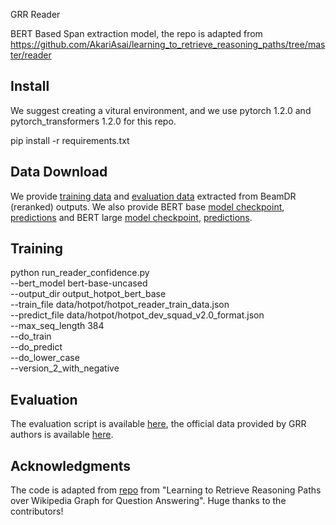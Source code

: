 

GRR Reader 

BERT Based Span extraction model, the repo is adapted from https://github.com/AkariAsai/learning_to_retrieve_reasoning_paths/tree/master/reader

## Install 

We suggest creating a vitural environment, and we use pytorch 1.2.0 and pytorch_transformers 1.2.0 for this repo.

pip install -r requirements.txt


## Data Download
We provide [training data](https://www.dropbox.com/s/0rp40y5p7xxrxur/reader_train_data.json?dl=0) and [evaluation data](https://www.dropbox.com/s/x7uddrmivj1zzjn/reader_dev.json?dl=0) extracted from BeamDR (reranked) outputs. We also provide BERT base [model checkpoint](https://www.dropbox.com/s/dhj04830b52wroj/reader_bert_base.tar.gz?dl=0), [predictions](https://www.dropbox.com/s/w8hv8r0t4n0xv2v/bert_base_pred.json?dl=0) and BERT large [model checkpoint](https://www.dropbox.com/s/663y4gp8uvw62vn/reader_bert_large.tar.gz?dl=0), [predictions](https://www.dropbox.com/s/tjgjjh3o4hiy8xx/bert_large_pred.json?dl=0). 

## Training

python run_reader_confidence.py \
--bert_model bert-base-uncased \
--output_dir output_hotpot_bert_base \
--train_file data/hotpot/hotpot_reader_train_data.json \
--predict_file data/hotpot/hotpot_dev_squad_v2.0_format.json \
--max_seq_length 384 \
--do_train \
--do_predict \
--do_lower_case \
--version_2_with_negative 


## Evaluation

The evaluation script is available [here](https://worksheets.codalab.org/rest/bundles/0x6b567e1cf2e041ec80d7098f031c5c9e/contents/blob/), 
the official data provided by GRR authors is available [here](https://drive.google.com/file/d/1MysthH2TRYoJcK_eLOueoLeYR42T-JhB/view). 

## Acknowledgments

The code is adapted from [repo](https://github.com/AkariAsai/learning_to_retrieve_reasoning_paths) from "Learning to Retrieve Reasoning Paths over Wikipedia Graph for Question Answering". Huge thanks to the contributors!
